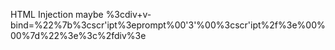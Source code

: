 HTML Injection maybe
%3cdiv+v-bind=%22%7b%3cscr'ipt%3eprompt%00'3'%00%3cscr'ipt%2f%3e%00%00%7d%22%3e%3c%2fdiv%3e